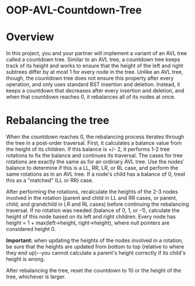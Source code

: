 # OOP-AVL-Countdown-Tree
<h1>Overview</h1>

In this project, you and your partner will implement a variant of an AVL tree called a countdown tree.  Similar to an AVL tree, a countdown tree keeps track of its height and works to ensure that the height of the left and right subtrees differ by at most 1 for every node in the tree.  Unlike an AVL tree, though, the countdown tree does not ensure this property after every operation, and only uses standard BST insertion and deletion.  Instead, it keeps a countdown that decreases after every insertion and deletion, and when that countdown reaches 0, it rebalances all of its nodes at once.

<h1>Rebalancing the tree</h1>

When the countdown reaches 0, the rebalancing process iterates through the tree in a post-order traversal.  First, it calculates a balance value from the height of its children.  If this balance is +/- 2, it performs 1-2 tree rotations to fix the balance and continues its traversal.  The cases for tree rotations are exactly the same as for an ordinary AVL tree.  Use the nodes' balance to determine if this is a LL, RR, LR, or RL case, and perform the same rotations as in an AVL tree. If a node's child has a balance of 0, treat this as a "matched" (LL or RR) case.

After performing the rotations, recalculate the heights of the 2-3 nodes involved in the rotation (parent and child in LL and RR cases, or parent, child, and grandchild in LR and RL cases) before continuing the rebalancing traversal.  If no rotation was needed (balance of 0, 1, or -1), calculate the height of this node based on its left and right children. Every node has height = 1 + max(left->height, right->height), where null pointers are considered height 0.

<b>Important:</b>  when updating the heights of the nodes involved in a rotation, be sure that the heights are updated from bottom to top (relative to where they end up)--you cannot calculate a parent's height correctly if its child's height is wrong.

After rebalancing the tree, reset the countdown to 10 or the height of the tree, whichever is larger.


